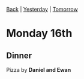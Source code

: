 [Back](README.md) |
[Yesterday](Sunday15th.md) |
[Tomorrow](Tuesday17th.md)
# Monday 16th

## Dinner
Pizza by **Daniel and Ewan**
